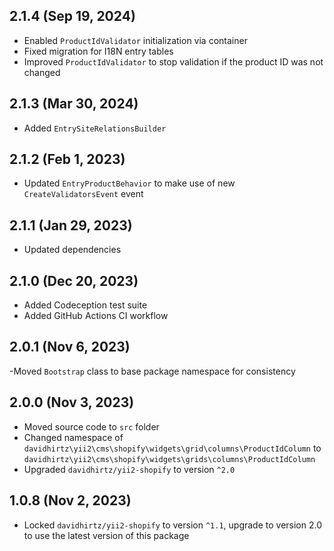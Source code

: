 ## 2.1.4 (Sep 19, 2024)

- Enabled `ProductIdValidator` initialization via container
- Fixed migration for I18N entry tables
- Improved `ProductIdValidator` to stop validation if the product ID was not changed

## 2.1.3 (Mar 30, 2024)

- Added `EntrySiteRelationsBuilder`

## 2.1.2 (Feb 1, 2023)

- Updated `EntryProductBehavior` to make use of new `CreateValidatorsEvent` event

## 2.1.1 (Jan 29, 2023)

- Updated dependencies

## 2.1.0 (Dec 20, 2023)

- Added Codeception test suite
- Added GitHub Actions CI workflow

## 2.0.1 (Nov 6, 2023)

-Moved `Bootstrap` class to base package namespace for consistency

## 2.0.0 (Nov 3, 2023)

- Moved source code to `src` folder
- Changed namespace of `davidhirtz\yii2\cms\shopify\widgets\grid\columns\ProductIdColumn`
  to `davidhirtz\yii2\cms\shopify\widgets\grids\columns\ProductIdColumn`
- Upgraded `davidhirtz/yii2-shopify` to version `^2.0`

## 1.0.8 (Nov 2, 2023)

- Locked `davidhirtz/yii2-shopify` to version `^1.1`, upgrade to version 2.0 to use the latest version of this package